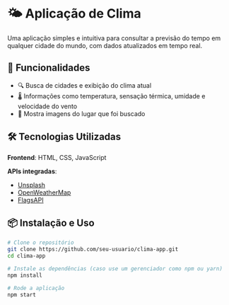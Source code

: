 # 🌤️ Aplicação de Clima

Uma aplicação simples e intuitiva para consultar a previsão do tempo em qualquer cidade do mundo, com dados atualizados em tempo real.

## 🚀 Funcionalidades

- 🔍 Busca de cidades e exibição do clima atual
- 🌡️ Informações como temperatura, sensação térmica, umidade e velocidade do vento
- 📍 Mostra imagens do lugar que foi buscado

## 🛠️ Tecnologias Utilizadas

**Frontend**: HTML, CSS, JavaScript

**APIs integradas**:
- [Unsplash](https://unsplash.com/developers)
- [OpenWeatherMap](https://openweathermap.org/api)
- [FlagsAPI](https://flagsapi.com/)

## 📦 Instalação e Uso

```bash
# Clone o repositório
git clone https://github.com/seu-usuario/clima-app.git
cd clima-app

# Instale as dependências (caso use um gerenciador como npm ou yarn)
npm install

# Rode a aplicação
npm start
